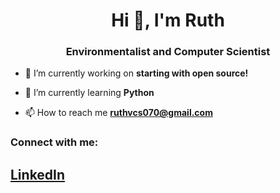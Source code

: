 
<h1 align="center">Hi 👋, I'm Ruth</h1>
<h3 align="center">Environmentalist and Computer Scientist</h3>

- 🔭 I’m currently working on **starting with open source!**

- 🌱 I’m currently learning **Python**

- 📫 How to reach me **ruthvcs070@gmail.com**

<h3 align="left">Connect with me:</h3>
<h2 aligh="left"><a href="https://www.linkedin.com/in/ruth-velasquez070/" target="_blank" rel="noopener noreferrer" >LinkedIn</a>
<p align="left">
</p>
<!---
abillama05/abillama05 is a ✨ special ✨ repository because its `README.md` (this file) appears on your GitHub profile.
You can click the Preview link to take a look at your changes.
--->
